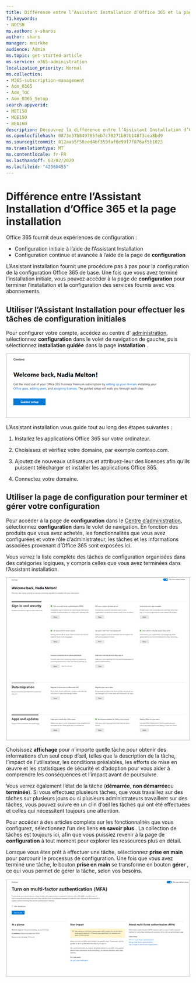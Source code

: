 ```yaml
---
title: Différence entre l’Assistant Installation d’Office 365 et la page installation
f1.keywords:
- NOCSH
ms.author: v-sharos
author: shars
manager: mnirkhe
audience: Admin
ms.topic: get-started-article
ms.service: o365-administration
localization_priority: Normal
ms.collection:
- M365-subscription-management
- Adm_O365
- Adm_TOC
- Adm_O365_Setup
search.appverid:
- MET150
- MOE150
- BEA160
description: Découvrez la différence entre l’Assistant Installation d’Office 365 et la page installation.
ms.openlocfilehash: 0873e37b849785feb7c70271b97b148f3cea8bd9
ms.sourcegitcommit: 812aab5f58eed4bf359faf0e99f7f876af5b1023
ms.translationtype: MT
ms.contentlocale: fr-FR
ms.lasthandoff: 03/02/2020
ms.locfileid: "42360455"
---
```

# <a name="difference-between-the-office-365-setup-wizard-and-the-setup-page"></a>Différence entre l’Assistant Installation d’Office 365 et la page installation

Office 365 fournit deux expériences de configuration : 

- Configuration initiale à l’aide de l’Assistant Installation
- Configuration continue et avancée à l’aide de la page de **configuration**

L’Assistant installation fournit une procédure pas à pas pour la configuration de la configuration Office 365 de base. Une fois que vous avez terminé l’installation initiale, vous pouvez accéder à la page de **configuration** pour terminer l’installation et la configuration des services fournis avec vos abonnements.

## <a name="use-the-setup-wizard-to-complete-initial-setup-tasks"></a>Utiliser l’Assistant Installation pour effectuer les tâches de configuration initiales

Pour configurer votre compte, accédez au centre d' [administration](https://go.microsoft.com/fwlink/p/?linkid=2024339), sélectionnez **configuration** dans le volet de navigation de gauche, puis sélectionnez **installation guidée** dans la page **installation** .

![Démarrer l’Assistant Installation d’Office 365 Business](../../media/o365b-guided-setup.png)

L’Assistant installation vous guide tout au long des étapes suivantes :

1. Installez les applications Office 365 sur votre ordinateur.

2. Choisissez et vérifiez votre domaine, par exemple contoso.com.

3. Ajoutez de nouveaux utilisateurs et attribuez-leur des licences afin qu’ils puissent télécharger et installer les applications Office 365.

4. Connectez votre domaine.

## <a name="use-the-setup-page-to-complete-and-manage-your-configuration"></a>Utiliser la page de configuration pour terminer et gérer votre configuration

Pour accéder à la page de **configuration** dans le [Centre d’administration](https://go.microsoft.com/fwlink/p/?linkid=2024339), sélectionnez **configuration** dans le volet de navigation. En fonction des produits que vous avez achetés, les fonctionnalités que vous avez configurées et votre rôle d’administrateur, les tâches et les informations associées provenant d’Office 365 sont exposées ici.

Vous verrez la liste complète des tâches de configuration organisées dans des catégories logiques, y compris celles que vous avez terminées dans l’Assistant installation.

![Page d’installation d’Office 365 pour les entreprises](../../media/o365b-setup-page.png)

Choisissez **affichage** pour n’importe quelle tâche pour obtenir des informations d’un seul coup d’œil, telles que la description de la tâche, l’impact de l’utilisateur, les conditions préalables, les efforts de mise en œuvre et les statistiques de sécurité et d’adoption pour vous aider à comprendre les conséquences et l’impact avant de poursuivre.

Vous verrez également l’état de la tâche (**démarrée**, **non démarrée**ou **terminée**). Si vous effectuez plusieurs tâches, que vous travaillez sur des tâches sur plusieurs jours ou si plusieurs administrateurs travaillent sur des tâches, vous pouvez suivre en un clin d’œil les tâches qui ont été effectuées et celles qui nécessitent toujours une attention. 

Pour accéder à des articles complets sur les fonctionnalités que vous configurez, sélectionnez l’un des liens **en savoir plus** . La collection de tâches est toujours ici, afin que vous puissiez revenir à la page de **configuration** à tout moment pour explorer les ressources plus en détail.

Lorsque vous êtes prêt à effectuer une tâche, sélectionnez **prise en main** pour parcourir le processus de configuration. Une fois que vous avez terminé une tâche, le bouton **prise en main** se transforme en bouton **gérer** , ce qui vous permet de gérer la tâche, selon vos besoins.

![Affichage des tâches affichant des informations en un clin d’œil](../../media/o365b-at-a-glance.png)
